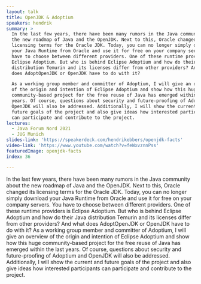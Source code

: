 ```yaml
---
layout: talk
title: OpenJDK & Adoptium
speakers: hendrik
summary: >
  In the last few years, there have been many rumors in the Java community about
  the new roadmap of Java and the OpenJDK. Next to this, Oracle changed its
  licensing terms for the Oracle JDK. Today, you can no longer simply download
  your Java Runtime from Oracle and use it for free on your company servers. You
  have to choose between different providers. One of these runtime providers is
  Eclipse Adoptium. But who is behind Eclipse Adoptium and how do their Java
  distribution Temurin and its licenses differ from other providers? And what
  does AdoptOpenJDK or OpenJDK have to do with it?

  As a working group member and committer of Adoptium, I will give an overview
  of the origin and intention of Eclipse Adoptium and show how this huge
  community-based project for the free reuse of Java has emerged within the last
  years. Of course, questions about security and future-proofing of Adoptium and
  OpenJDK will also be addressed. Additionally, I will show the current and
  future goals of the project and also give ideas how interested participants
  can participate and contribute to the project.
lectures:
  - Java Forum Nord 2021
  - JUG Munich
slides-link: 'https://speakerdeck.com/hendrikebbers/openjdk-facts'
video-link: 'https://www.youtube.com/watch?v=feWxvznnPss'
featuredImage: openjdk-facts
index: 36

---
```


In the last few years, there have been many rumors in the Java community about the new roadmap of Java and the OpenJDK. Next to this, Oracle changed its licensing terms for the Oracle JDK. Today, you can no longer simply download your Java Runtime from Oracle and use it for free on your company servers. You have to choose between different providers. One of these runtime providers is Eclipse Adoptium. But who is behind Eclipse Adoptium and how do their Java distribution Temurin and its licenses differ from other providers? And what does AdoptOpenJDK or OpenJDK have to do with it?
As a working group member and committer of Adoptium, I will give an overview of the origin and intention of Eclipse Adoptium and show how this huge community-based project for the free reuse of Java has emerged within the last years. Of course, questions about security and future-proofing of Adoptium and OpenJDK will also be addressed. Additionally, I will show the current and future goals of the project and also give ideas how interested participants can participate and contribute to the project.
